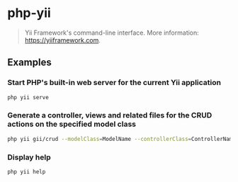 # php-yii

> Yii Framework's command-line interface. More information: <https://yiiframework.com>.

## Examples

### Start PHP's built-in web server for the current Yii application

```bash
php yii serve
```

### Generate a controller, views and related files for the CRUD actions on the specified model class

```bash
php yii gii/crud --modelClass=ModelName --controllerClass=ControllerName
```

### Display help

```bash
php yii help
```
